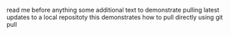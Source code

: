 read me before anything
some additional text to demonstrate pulling latest updates to a local repositoty
this demonstrates how to pull directly using git pull
